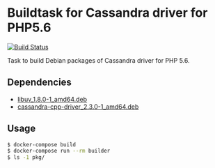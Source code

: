 # Buildtask for Cassandra driver for PHP5.6

[![Build Status](https://travis-ci.org/marcelosousaalmeida/php5-cassandra-builddeb.svg?branch=master)](https://travis-ci.org/marcelosousaalmeida/php5-cassandra-builddeb)

Task to build Debian packages of Cassandra driver for PHP 5.6.


## Dependencies

* [libuv_1.8.0-1_amd64.deb](http://downloads.datastax.com/cpp-driver/ubuntu/14.04/dependencies/libuv/v1.8.0/libuv_1.8.0-1_amd64.deb)
* [cassandra-cpp-driver_2.3.0-1_amd64.deb](http://downloads.datastax.com/cpp-driver/ubuntu/14.04/v2.3.0/cassandra-cpp-driver_2.3.0-1_amd64.deb)


## Usage

```sh
$ docker-compose build
$ docker-compose run --rm builder
$ ls -1 pkg/
```

